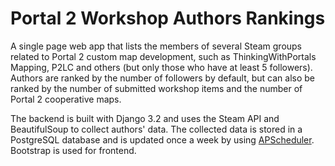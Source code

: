 # Portal 2 Workshop Authors Rankings
A single page web app that lists the members of several Steam groups related to Portal 2 custom map development, such as ThinkingWithPortals Mapping, P2LC and others (but only those who have at least 5 followers). Authors are ranked by the number of followers by default, but can also be ranked by the number of submitted workshop items and the number of Portal 2 cooperative maps.

The backend is built with Django 3.2 and uses the Steam API and BeautifulSoup to collect authors' data. The collected data is stored in a PostgreSQL database and is updated once a week by using [APScheduler](https://apscheduler.readthedocs.io/en/3.0/). Bootstrap is used for frontend.
